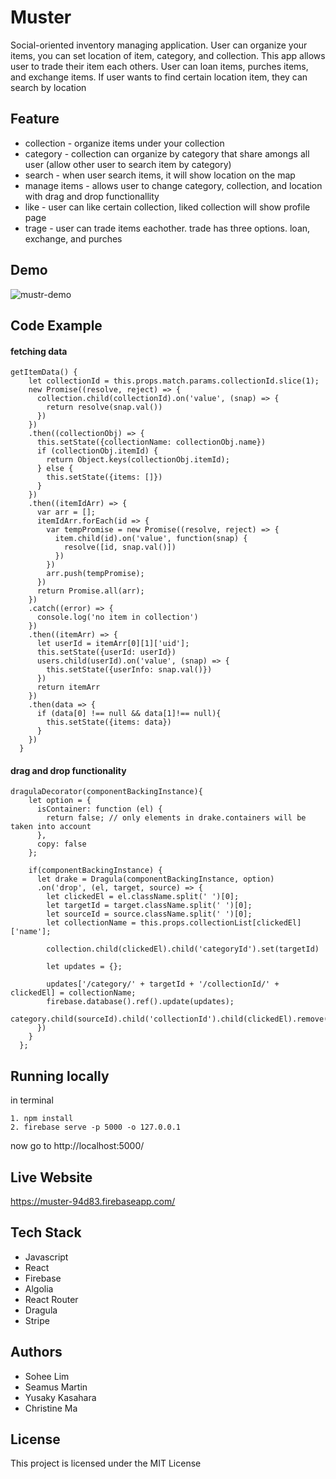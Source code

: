 # Muster
Social-oriented inventory managing application.
User can organize your items, you can set location of item, category, and collection.
This app allows user to trade their item each others. User can loan items, purches items, and exchange items.
If user wants to find certain location item, they can search by location

## Feature
* collection - organize items under your collection
* category - collection can organize by category that share amongs all user (allow other user to search item by category)
* search - when user search items, it will show location on the map
* manage items - allows user to change category, collection, and location with drag and drop functionallity
* like - user can like certain collection, liked collection will show profile page
* trage - user can trade items eachother. trade has three options. loan, exchange, and purches

## Demo
![mustr-demo](https://user-images.githubusercontent.com/30321742/36117161-a4a49832-1006-11e8-9609-26a8f5fa601f.gif)

## Code Example

#### fetching data

```JS
getItemData() {
    let collectionId = this.props.match.params.collectionId.slice(1);
    new Promise((resolve, reject) => {
      collection.child(collectionId).on('value', (snap) => {
        return resolve(snap.val())
      })
    })
    .then((collectionObj) => {
      this.setState({collectionName: collectionObj.name})
      if (collectionObj.itemId) {
        return Object.keys(collectionObj.itemId);
      } else {
        this.setState({items: []})
      }
    })
    .then((itemIdArr) => {
      var arr = [];
      itemIdArr.forEach(id => {
        var tempPromise = new Promise((resolve, reject) => {
          item.child(id).on('value', function(snap) {
            resolve([id, snap.val()])
          })
        })
        arr.push(tempPromise);
      })
      return Promise.all(arr);
    })
    .catch((error) => {
      console.log('no item in collection')
    })
    .then((itemArr) => {
      let userId = itemArr[0][1]['uid'];
      this.setState({userId: userId})
      users.child(userId).on('value', (snap) => {
        this.setState({userInfo: snap.val()})
      })
      return itemArr
    })
    .then(data => {
      if (data[0] !== null && data[1]!== null){
        this.setState({items: data})
      }
    })
  }
```

#### drag and drop functionality

```JS
dragulaDecorator(componentBackingInstance){
    let option = {
      isContainer: function (el) {
        return false; // only elements in drake.containers will be taken into account 
      },
      copy: false
    };

    if(componentBackingInstance) {
      let drake = Dragula(componentBackingInstance, option)
      .on('drop', (el, target, source) => {
        let clickedEl = el.className.split(' ')[0];
        let targetId = target.className.split(' ')[0];
        let sourceId = source.className.split(' ')[0];
        let collectionName = this.props.collectionList[clickedEl]['name'];
        
        collection.child(clickedEl).child('categoryId').set(targetId)
        
        let updates = {};
        
        updates['/category/' + targetId + '/collectionId/' + clickedEl] = collectionName;
        firebase.database().ref().update(updates);
        category.child(sourceId).child('collectionId').child(clickedEl).remove()
      })
    }
  };
```

## Running locally
in terminal
```
1. npm install
2. firebase serve -p 5000 -o 127.0.0.1
```
now go to http://localhost:5000/

## Live Website
https://muster-94d83.firebaseapp.com/

## Tech Stack
* Javascript
* React
* Firebase
* Algolia
* React Router
* Dragula
* Stripe

## Authors
* Sohee Lim
* Seamus Martin
* Yusaky Kasahara
* Christine Ma

## License
This project is licensed under the MIT License
